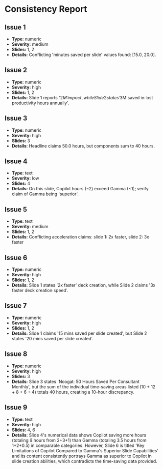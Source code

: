 # Consistency Report

## Issue 1
- **Type:** numeric
- **Severity:** medium
- **Slides:** 1, 2
- **Details:** Conflicting 'minutes saved per slide' values found: [15.0, 20.0].

## Issue 2
- **Type:** numeric
- **Severity:** high
- **Slides:** 1, 2
- **Details:** Slide 1 reports '$2M' impact, while Slide 2 states '$3M saved in lost productivity hours annually'.

## Issue 3
- **Type:** numeric
- **Severity:** high
- **Slides:** 3
- **Details:** Headline claims 50.0 hours, but components sum to 40 hours.

## Issue 4
- **Type:** text
- **Severity:** low
- **Slides:** 4
- **Details:** On this slide, Copilot hours (~2) exceed Gamma (~1); verify claim of Gamma being 'superior'.

## Issue 5
- **Type:** text
- **Severity:** medium
- **Slides:** 1, 2
- **Details:** Conflicting acceleration claims: slide 1: 2x faster, slide 2: 3x faster

## Issue 6
- **Type:** numeric
- **Severity:** high
- **Slides:** 1, 2
- **Details:** Slide 1 states '2x faster' deck creation, while Slide 2 claims '3x faster deck creation speed'.

## Issue 7
- **Type:** numeric
- **Severity:** high
- **Slides:** 1, 2
- **Details:** Slide 1 claims '15 mins saved per slide created', but Slide 2 states '20 mins saved per slide created'.

## Issue 8
- **Type:** numeric
- **Severity:** high
- **Slides:** 3
- **Details:** Slide 3 states 'Noogat: 50 Hours Saved Per Consultant Monthly', but the sum of the individual time-saving areas listed (10 + 12 + 8 + 6 + 4) totals 40 hours, creating a 10-hour discrepancy.

## Issue 9
- **Type:** text
- **Severity:** high
- **Slides:** 4, 6
- **Details:** Slide 4's numerical data shows Copilot saving more hours (totaling 6 hours from 2+3+1) than Gamma (totaling 3.5 hours from 1+2+0.5) in comparable categories. However, Slide 6 is titled 'Key Limitations of Copilot Compared to Gamma's Superior Slide Capabilities' and its content consistently portrays Gamma as superior to Copilot in slide creation abilities, which contradicts the time-saving data provided.

